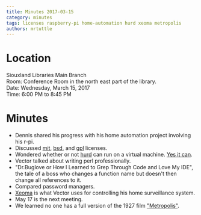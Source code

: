```yaml
---
title: Minutes 2017-03-15
category: minutes
tags: licenses raspberry-pi home-automation hurd xeoma metropolis
authors: mrtuttle
---
```


# Location

Siouxland Libraries Main Branch  
Room: Conference Room in the north east part of the library.  
Date: Wednesday, March 15, 2017  
Time: 6:00 PM to 8:45 PM

# Minutes

* Dennis shared his progress with his home automation project involving his r-pi.
* Discussed [mit](https://en.wikipedia.org/wiki/MIT_License), [bsd](http://www.linfo.org/bsdlicense.html), and [gpl](https://www.gnu.org/licenses/gpl.html) licenses.
* Wondered whether or not [hurd](https://www.gnu.org/software/hurd/index.html) can run on a virtual machine.  [Yes it can](https://www.researchut.com/blog/debian-hurd-on-virtualbox).
* Vector talked about writing perl professionally.
* "Dr.Buglove or How I Learned to Grep Through Code and Love My IDE", the tale of a boss who changes a function name but doesn't then change all references to it.
* Compared password managers.
* [Xeoma](http://felenasoft.com/xeoma/en/) is what Vector uses for controlling his home surveillance system.
* May 17 is the next meeting.
* We learned no one has a full version of the 1927 film ["Metropolis"](https://en.wikipedia.org/wiki/Metropolis_(1927_film)).
